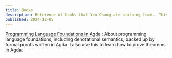 ```yaml
---
title: Books
description: Reference of books that Yoo Chung are learning from.  This is in no way an exhaustive list; it focuses on references on the World Wide Web that I visit with some frequency.
published: 2024-12-05
---
```


[Programming Language Foundations in Agda](https://plfa.github.io/)
:   About programming language foundations, including denotational semantics,
    backed up by formal proofs written in Agda.  I also use this to learn how
    to prove theorems in Agda.
